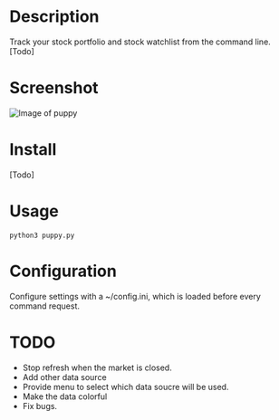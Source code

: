 Description
===========

Track your stock portfolio and stock watchlist from the command line.
[Todo]

Screenshot
==========
![Image of puppy](https://raw.githubusercontent.com/augustyip/puppy/master/screenshot.png)

Install
=======

[Todo]

Usage
=====

    python3 puppy.py


Configuration
=============

Configure settings with a ~/config.ini, which is loaded before every command request.


TODO
====

* Stop refresh when the market is closed.
* Add other data source
* Provide menu to select which data soucre will be used.
* Make the data colorful
* Fix bugs.
